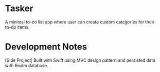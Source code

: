 # Tasker 
A minimal to-do list app where user can create custom categories for their to-do items.
# Development Notes 
[Side Project] Built with Swift using MVC design pattern and persisted data with Realm database.
   
